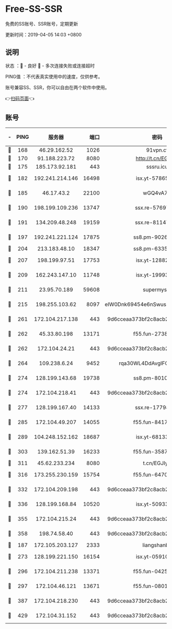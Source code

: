# Free-SS-SSR

免费的SS账号、SSR账号，定期更新

更新时间：2019-04-05 14:03 +0800

## 说明

状态     ：🙂 - 良好 🙁 - 多次连接失败或连接超时

PING值   ：不代表真实使用中的速度，仅供参考。

账号兼容SS、SSR，你可以自由在两个软件中使用。

👉[扫码页面](https://liesauer.github.io/Free-SS-SSR/)👈

## 账号

|-|PING|服务器|端口|密码|加密方式|区域|
|:----:|:----:|:-----:|-----:|:----:|:----:|:----:|
|🙂|168|46.29.162.52|1026|91vpn.cf|rc4-md5|RU|
|🙂|170|91.188.223.72|8080|http://t.cn/EGJIyrl|rc4-md5|RU|
|🙂|175|185.173.92.181|443|sssru.icu|rc4-md5|RU|
|🙂|182|192.241.214.146|16498|isx.yt-57865147|aes-256-cfb|US|
|🙂|185|46.17.43.2|22100|wGQ4vA7D|aes-256-gcm|RU|
|🙂|190|198.199.109.236|13747|ssx.re-57697610|aes-256-cfb|US|
|🙂|191|134.209.48.248|19159|ssx.re-81147970|aes-256-cfb|US|
|🙂|197|192.241.221.124|17875|ss8.pm-90261799|aes-256-cfb|US|
|🙂|204|213.183.48.10|18347|ss8.pm-63355792|rc4-md5|RU|
|🙂|207|198.199.97.51|17753|isx.yt-12882170|aes-256-cfb|US|
|🙂|209|162.243.147.10|11748|isx.yt-19993680|aes-256-cfb|US|
|🙂|211|23.95.70.189|59608|supermyssr|chacha20-ietf|US|
|🙂|215|198.255.103.62|8097|eIW0Dnk69454e6nSwuspv9DmS201tQ0D|aes-256-cfb|US|
|🙂|261|172.104.217.138|443|9d6cceaa373bf2c8acb22e60b6a58be6|aes-256-cfb|US|
|🙂|262|45.33.80.198|13171|f55.fun-27386798|aes-256-cfb|US|
|🙂|262|172.104.24.21|443|9d6cceaa373bf2c8acb22e60b6a58be6|aes-256-cfb|US|
|🙂|264|109.238.6.24|9452|rqa30WL4DdAvgIFG6Fs3znzTa|aes-256-cfb|FR|
|🙂|274|128.199.143.68|19738|ss8.pm-80109890|aes-256-cfb|SG|
|🙂|274|172.104.218.41|443|9d6cceaa373bf2c8acb22e60b6a58be6|aes-256-cfb|US|
|🙂|277|128.199.167.40|14133|ssx.re-17798800|aes-256-cfb|SG|
|🙂|285|172.104.49.207|14055|f55.fun-84172526|aes-256-cfb|SG|
|🙂|289|104.248.152.162|18687|isx.yt-68133684|aes-256-cfb|SG|
|🙂|303|139.162.51.39|16233|f55.fun-35878736|aes-256-cfb|SG|
|🙂|311|45.62.233.234|8080|t.cn/EGJIyrl|rc4-md5|CA|
|🙂|316|173.255.230.159|15754|f55.fun-64706924|aes-256-cfb|US|
|🙂|332|172.104.209.198|443|9d6cceaa373bf2c8acb22e60b6a58be6|aes-256-cfb|US|
|🙂|336|128.199.168.84|10520|isx.yt-50933208|aes-256-cfb|SG|
|🙂|355|172.104.215.24|443|9d6cceaa373bf2c8acb22e60b6a58be6|aes-256-cfb|US|
|🙂|358|198.74.58.40|443|9d6cceaa373bf2c8acb22e60b6a58be6|aes-256-cfb|US|
|🙂|187|172.105.203.127|2333|liangshanbo|chacha20|JP|
|🙂|273|128.199.221.150|16154|isx.yt-05910694|aes-256-cfb|SG|
|🙂|296|172.104.211.238|13371|f55.fun-04250289|aes-256-cfb|US|
|🙂|297|172.104.46.121|13671|f55.fun-08015560|aes-256-cfb|SG|
|🙂|387|172.104.218.230|443|9d6cceaa373bf2c8acb22e60b6a58be6|aes-256-cfb|US|
|🙁|429|172.104.31.152|443|9d6cceaa373bf2c8acb22e60b6a58be6|aes-256-cfb|US|
